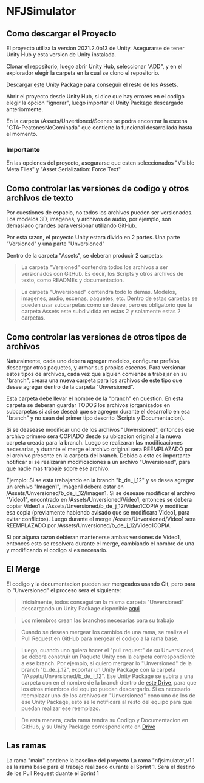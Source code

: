 # NFJSimulator

## Como descargar el Proyecto
El proyecto utiliza la version 2021.2.0b13 de Unity. Asegurarse de tener Unity Hub y esta version de Unity instalada.

Clonar el repositorio, luego abrir Unity Hub, seleccionar "ADD", y en el explorador elegir la carpeta en la cual se clono el repositorio.

Descargar [este](https://drive.google.com/file/d/10g3pHxck5nuki5l9KdwhPd8k1atlobLS/view?usp=sharing) Unity Package para conseguir el resto de los Assets.

Abrir el proyecto desde Unity Hub, si dice que hay errores en el codigo elegir la opcion "ignorar", luego importar el Unity Package descargado anteriormente.

En la carpeta /Assets/Unvertioned/Scenes se podra encontrar la escena "GTA-PeatonesNoCominada" que contiene la funcional desarrollada hasta el momento.

### Importante
En las opciones del proyecto, asegurarse que esten seleccionados "Visible Meta Files" y "Asset Serialization: Force Text"

## Como controlar las versiones de codigo y otros archivos de texto
Por cuestiones de espacio, no todos los archivos pueden ser versionados. Los modelos 3D, imagenes, y archivos de audio, por ejemplo, son demasiado grandes para versionar utiliando GitHub.

Por esta razon, el proyecto Unity estara divido en 2 partes. Una parte "Versioned" y una parte "Unversioned"

Dentro de la carpeta "Assets", se deberan producir 2 carpetas:
> La carpeta "Versioned" contendra todos los archivos a ser versionados con GitHub. Es decir, los Scripts y otros archivos de texto, como READMEs y documentacion.

> La carpeta "Unversioned" contendra todo lo demas. Modelos, imagenes, audio, escenas, paquetes, etc.
Dentro de estas carpetas se pueden usar subcarpetas como se desee, pero es obligatorio que la carpeta Assets este subdividida en estas 2 y solamente estas 2 carpetas.

## Como controlar las versiones de otros tipos de archivos
Naturalmente, cada uno debera agregar modelos, configurar prefabs, descargar otros paquetes, y armar sus propias escenas. Para versionar estos tipos de archivos,
cada vez que alguien comienze a trabajar en su "branch", creara una nueva carpeta para los archivos de este tipo que desee agregar dentro de la carpeta "Unversioned".

Esta carpeta debe llevar el nombre de la "branch" en cuestion. En esta carpeta se deberan guardar TODOS los archivos (organizados en subcarpetas si asi se desea) que se agregen durante el desarrollo en esa "branch" y no sean del primer tipo descrito (Scripts y Documentacion).

Si se deasease modificar uno de los archivos "Unversioned", entonces ese archivo primero sera COPIADO desde su ubicacion original a la nueva carpeta creada para la branch. Luego se realizaran las modificaciones necesarias, y durante el merge el archivo original sera REEMPLAZADO por el archivo presente en la carpeta del branch. Debido a esto es importante notificar si se realizaran modificaciones a un archivo "Unversioned", para que nadie mas trabaje sobre ese archivo.

Ejemplo: Si se esta trabajando en la branch "b_de_j_12" y se desea agregar un archivo "Imagen1", Imagen1 debera estar en /Assets/Unversioned/b_de_j_12/Imagen1. Si se desease modificar el archivo "Video1", encontrado en /Assets/Unversioned/Video1, entonces se debera copiar Video1 a /Assets/Unversioned/b_de_j_12/Video1COPIA y modificar esa copia (previamente habiendo avisado que se modificara Video1, para evitar conflictos).
Luego durante el merge /Assets/Unversioned/Video1 sera REEMPLAZADO por /Assets/Unversioned/b_de_j_12/Video1COPIA.

Si por alguna razon debieran mantenerse ambas versiones de Video1, entonces esto se resolvera durante el merge, cambiando el nombre de una y modificando el codigo si es necesario.

## El Merge
El codigo y la documentacion pueden ser mergeados usando Git, pero para lo "Unversioned" el proceso sera el siguiente: 

> Inicialmente, todos conseguiran la misma carpeta "Unversioned" descargando un Unity Package disponible [aqui](https://drive.google.com/file/d/10g3pHxck5nuki5l9KdwhPd8k1atlobLS/view?usp=sharing)
  
> Los miembros crean las branches necesarias para su trabajo
  
> Cuando se desean mergear los cambios de una rama, se realiza el Pull Request en GitHub para mergear el codigo a la rama base.
  
> Luego, cuando uno quiera hacer el "pull request" de su Unversioned, se debera construir un Paquete Unity con la carpeta correspondiente a ese branch. Por ejemplo, si quiero mergear lo "Unversioned" de la branch "b_de_j_12", exportar un Unity Package con la carpeta "/Assets/Unversioned/b_de_j_12". Ese Unity Package se subira a una carpeta con en el nombre de la branch dentro de [este Drive](https://drive.google.com/drive/folders/1ReQVB0rvMVVJBeyd1RiOm2vcusxNZCiy?usp=sharing), para que los otros miembros del equipo puedan descargarlo. Si es necesario reemplazar uno de los archivos en "Unversioned" cono uno de los de ese Unity Package, esto se le notificara al resto del equipo para que puedan realizar ese reemplazo.
  
> De esta manera, cada rama tendra su Codigo y Documentacion en GitHub, y su Unity Package correspondiente en [Drive](https://drive.google.com/drive/folders/1ReQVB0rvMVVJBeyd1RiOm2vcusxNZCiy?usp=sharing)

## Las ramas
La rama "main" contiene la baseline del proyecto
La rama "nfjsimulator_v1.1 es la rama base para el trabajo realizado durante el Sprint 1. Sera el destino de los Pull Request duante el Sprint 1
